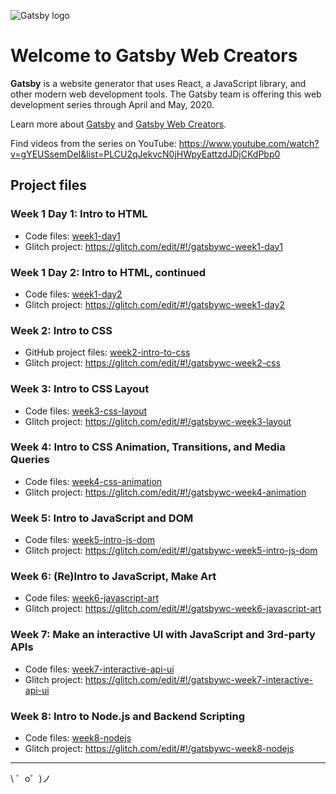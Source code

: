 ![Gatsby logo](https://cdn.glitch.com/d387b22e-9641-40eb-a67a-383c0ebd6ba8%2FGatsby_Monogram.png?v=1585109177672)

Welcome to Gatsby Web Creators
=================

**Gatsby** is a website generator that uses React, a JavaScript library, and other modern web development tools. The Gatsby team is offering this web development series through April and May, 2020.

Learn more about [Gatsby](https://gatsbyjs.org) and [Gatsby Web Creators](https://gatsbyjs.com/gatsby-web-creators/).

Find videos from the series on YouTube: https://www.youtube.com/watch?v=gYEUSsemDeI&list=PLCU2qJekvcN0jHWpyEattzdJDjCKdPbp0

Project files
------------

### Week 1 Day 1: Intro to HTML

- Code files: [week1-day1](./week1-day1)
- Glitch project: https://glitch.com/edit/#!/gatsbywc-week1-day1

### Week 1 Day 2: Intro to HTML, continued

- Code files: [week1-day2](./week1-day2)
- Glitch project: https://glitch.com/edit/#!/gatsbywc-week1-day2

### Week 2: Intro to CSS

- GitHub project files: [week2-intro-to-css](./week2-intro-to-css)
- Glitch project: https://glitch.com/edit/#!/gatsbywc-week2-css

### Week 3: Intro to CSS Layout

- Code files: [week3-css-layout](./week3-css-layout)
- Glitch project: https://glitch.com/edit/#!/gatsbywc-week3-layout

### Week 4: Intro to CSS Animation, Transitions, and Media Queries

- Code files: [week4-css-animation](./week4-css-animation)
- Glitch project: https://glitch.com/edit/#!/gatsbywc-week4-animation

### Week 5: Intro to JavaScript and DOM

- Code files: [week5-intro-js-dom](./week5-intro-js-dom)
- Glitch project: https://glitch.com/edit/#!/gatsbywc-week5-intro-js-dom

### Week 6: (Re)Intro to JavaScript, Make Art

- Code files: [week6-javascript-art](./week6-javascript-art)
- Glitch project: https://glitch.com/edit/#!/gatsbywc-week6-javascript-art

### Week 7: Make an interactive UI with JavaScript and 3rd-party APIs

- Code files: [week7-interactive-api-ui](./week7-interactive-api-ui)
- Glitch project: https://glitch.com/edit/#!/gatsbywc-week7-interactive-api-ui

### Week 8: Intro to Node.js and Backend Scripting

- Code files: [week8-nodejs](./week8-nodejs)
- Glitch project: https://glitch.com/edit/#!/gatsbywc-week8-nodejs

-------------------

\ ゜o゜)ノ
